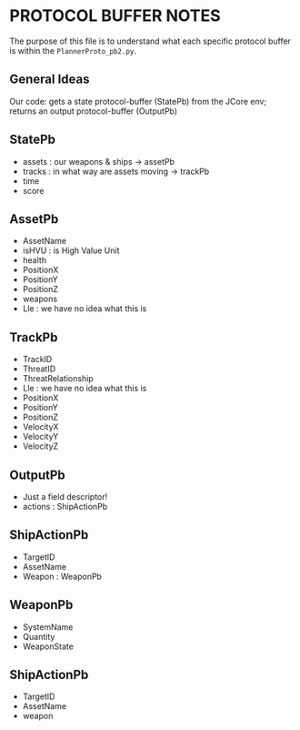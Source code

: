 # PROTOCOL BUFFER NOTES
The purpose of this file is to understand what each specific protocol buffer is within the `PlannerProto_pb2.py`.

## General Ideas
Our code: gets a state protocol-buffer (StatePb) from the JCore env;  
returns an output protocol-buffer (OutputPb)  

## StatePb
- assets : our weapons & ships -> assetPb
- tracks : in what way are assets moving -> trackPb
- time
- score

## AssetPb
- AssetName
- isHVU : is High Value Unit
- health
- PositionX
- PositionY
- PositionZ
- weapons
- Lle : we have no idea what this is

## TrackPb
- TrackID
- ThreatID
- ThreatRelationship
- Lle : we have no idea what this is
- PositionX
- PositionY
- PositionZ
- VelocityX
- VelocityY
- VelocityZ

## OutputPb
- Just a field descriptor!
- actions : ShipActionPb

## ShipActionPb
- TargetID
- AssetName
- Weapon : WeaponPb

## WeaponPb
- SystemName
- Quantity
- WeaponState

## ShipActionPb
- TargetID
- AssetName
- weapon
